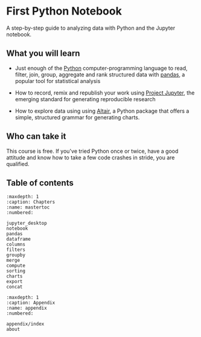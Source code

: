 # First Python Notebook

A step-by-step guide to analyzing data with Python and the Jupyter notebook.

## What you will learn

* Just enough of the [Python](https://www.python.org/) computer-programming language to read, filter, join, group, aggregate and rank structured data with [pandas](http://pandas.pydata.org/), a popular tool for statistical analysis

* How to record, remix and republish your work using [Project Jupyter](http://jupyter.org/), the emerging standard for generating reproducible research

* How to explore data using using [Altair](https://altair-viz.github.io/), a Python package that offers a simple, structured grammar for generating charts.

## Who can take it

This course is free. If you've tried Python once or twice, have a good attitude and know how to take a few code crashes in stride, you are qualified.

## Table of contents

```{toctree}
:maxdepth: 1
:caption: Chapters
:name: mastertoc
:numbered:

jupyter_desktop
notebook
pandas
dataframe
columns
filters
groupby
merge
compute
sorting
charts
export
concat
```

```{toctree}
:maxdepth: 1
:caption: Appendix
:name: appendix
:numbered:

appendix/index
about
```
